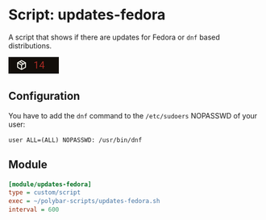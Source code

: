 # Script: updates-fedora

A script that shows if there are updates for Fedora or `dnf` based distributions.

![updates-fedora](screenshots/1.png)


## Configuration

You have to add the `dnf` command to the `/etc/sudoers` NOPASSWD of your user:

```
user ALL=(ALL) NOPASSWD: /usr/bin/dnf
```

## Module

```ini
[module/updates-fedora]
type = custom/script
exec = ~/polybar-scripts/updates-fedora.sh
interval = 600
```
